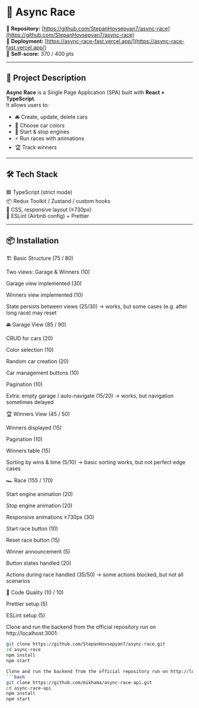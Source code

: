 # 🚗 Async Race

📌 **Repository:** [https://github.com/StepanHovsepyan7/async-race](https://github.com/StepanHovsepyan7/async-race)  
📌 **Deployment:** [https://async-race-fast.vercel.app/](https://async-race-fast.vercel.app/)  
📌 **Self-score:** 370 / 400 pts  

---

## 📖 Project Description

**Async Race** is a Single Page Application (SPA) built with **React + TypeScript**.  
It allows users to:

- 🚘 Create, update, delete cars  
- 🎨 Choose car colors  
- 🏁 Start & stop engines  
- ⚡ Run races with animations  
- 🏆 Track winners  

---

## 🛠️ Tech Stack

🟦 TypeScript (strict mode)  
📦 Redux Toolkit / Zustand / custom hooks  
🎨 CSS, responsive layout (≥730px)  
📏 ESLint (Airbnb config) + Prettier  

---

## 📦 Installation

🏗️ Basic Structure (75 / 80)

 Two views: Garage & Winners (10)

 Garage view implemented (30)

 Winners view implemented (10)

 State persists between views (25/30) → works, but some cases (e.g. after long race) may reset

🚘 Garage View (85 / 90)

 CRUD for cars (20)

 Color selection (10)

 Random car creation (20)

 Car management buttons (10)

 Pagination (10)

 Extra: empty garage / auto-navigate (15/20) → works, but navigation sometimes delayed

🏆 Winners View (45 / 50)

 Winners displayed (15)

 Pagination (10)

 Winners table (15)

 Sorting by wins & time (5/10) → basic sorting works, but not perfect edge cases

🏎️ Race (155 / 170)

 Start engine animation (20)

 Stop engine animation (20)

 Responsive animations ≥730px (30)

 Start race button (10)

 Reset race button (15)

 Winner announcement (5)

 Button states handled (20)

 Actions during race handled (35/50) → some actions blocked, but not all scenarios

🎨 Code Quality (10 / 10)

 Prettier setup (5)

 ESLint setup (5)


Clone and run the backend from the official repository run on http://localhost:3001:  
```bash
git clone https://github.com/StepanHovsepyan7/async-race.git
cd async-race
npm install
npm start

Clone and run the backend from the official repository run on http://localhost:3000:  
```bash
git clone https://github.com/mikhama/async-race-api.git
cd async-race-api
npm install
npm start
